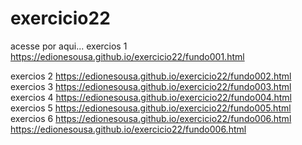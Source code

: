 # exercicio22
acesse por aqui...
exercios 1
<a>https://edionesousa.github.io/exercicio22/fundo001.html</a>

exercios 2
<a>https://edionesousa.github.io/exercicio22/fundo002.html</a>
exercios 3
<a>https://edionesousa.github.io/exercicio22/fundo003.html</a>
exercios 4
<a>https://edionesousa.github.io/exercicio22/fundo004.html</a>
exercios 5
<a>https://edionesousa.github.io/exercicio22/fundo005.html</a>
exercios 6
<a>https://edionesousa.github.io/exercicio22/fundo006.html</a>
https://edionesousa.github.io/exercicio22/fundo006.html

